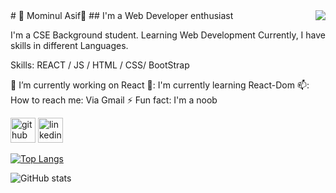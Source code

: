 <img align="right" src="https://visitor-badge.laobi.icu/badge?page_id=momin4948.momin4948" />
# 👋 Mominul Asif👋
## I'm a Web Developer enthusiast

I'm a CSE Background student. Learning Web Development Currently, I have skills in different Languages.

Skills: REACT / JS / HTML / CSS/ BootStrap

🔭 I’m currently working on React 
🌱: I'm currently learning React-Dom 
📫: How to reach me: Via Gmail 
⚡ Fun fact: I'm a noob


[<img src='https://cdn.jsdelivr.net/npm/simple-icons@3.0.1/icons/github.svg' alt='github' height='40'>](https://github.com/momin4948)  [<img src='https://cdn.jsdelivr.net/npm/simple-icons@3.0.1/icons/linkedin.svg' alt='linkedin' height='40'>](https://www.linkedin.com/in/mominul-asif/)  

[![Top Langs](https://github-readme-stats.vercel.app/api/top-langs/?username=momin4948)](https://github.com/anuraghazra/github-readme-stats)

![GitHub stats](https://github-readme-stats.vercel.app/api?username=momin4948&show_icons=true)  

